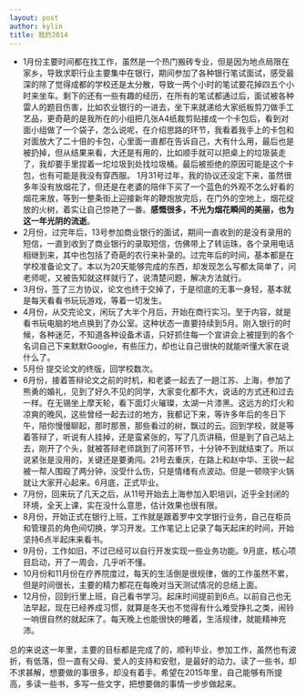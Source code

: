 ```yaml
---
layout: post
author: kylin
title: 我的2014
---
```

- 1月份主要时间都在找工作，虽然是一个热门搬砖专业，但是因为地点局限在家乡，导致求职行业主要集中在银行，期间参加了各种银行笔试面试，感受最深的除了觉得成都的学校还是太分散，导致一两个小时的笔试要花掉四五个小时来坐车。剩下的还有一些有趣的经历，在所有的笔试都通过后，面试被各种雷人的题目伤害，比如农业银行的一进去，坐下来就递给大家纸板剪刀做手工艺品，更奇葩的是我所在的小组把几张A4纸裁剪贴接成一个卡包后，看到对面小组做了一个袋子，怎么说呢，在介绍思路的环节，我看着我手上的卡包和对面放大了二十倍的卡包，心里面一直都在告诉自己，大有什么用，最后也是被扔掉，但从结果来看，大还是有用的，比如顺手就可以把桌上的垃圾装走了，我却要手里捏着一坨垃圾到处找垃圾桶。最后被拒绝的原因可能是这个卡包，也有可能是我没有穿西服。
1月31号过年，我的协议还没定下来，虽然很多年没有放烟花了，但还是在老婆的陪伴下买了一个蓝色的外观不怎么好看的烟花来放，等到一整条街上迎接新年的鞭炮放完后，在门外的空地上，烟花绽放的火树，着实让自己惊艳了一番。**感慨很多，不光为烟花瞬间的美丽，也为这一年光阴的流逝**。
- 2月份，过完年后，13号参加商业银行的面试，期间一直收到的是没有录用的短信，一直到收到了商业银行的录取短信，仿佛带上了转运珠，各个录用电话相继到来，其中也包括了奇葩的农行来补录的。过完年后的时间，基本都是在学校准备论文了。本以为20天能够完成的东西，却发现怎么写都太简单了，问老师呢，又被告知就这样就行了，说清楚问题，解决方法就行。
- 3月份，签了三方协议，论文也终于交掉了，于是彻底的无事一身轻，基本就是每天看看书玩玩游戏，等着一切发生。
- 4月份，从交完论文，闲玩了大半个月后，开始在商行实习。至于内容，就是看书玩电脑的地点换到了办公室。这种状态一直要持续到5月。刚入银行的时候，各种迷茫，不知道各种设备术语，只好抓住每一个宣讲会上被提到的各个名词自己下来默默Google，有些压力，却也让自己很快的就能听懂大家在说什么了。
- 5月份 提交论文的终版，回学校数次。
- 6月份，接着答辩论文之前的时机，和老婆一起去了一趟江苏、上海，参加了熊勇的婚礼，见到了好久不见的同学，大家变化都不大，说话的方式还和过去一样。在无锡坐上摩天轮，看下面灯火璀璨，太湖一片漆黑。这远方的灯火和凉爽的晚风，这些曾经一起去过的地方，我都记下来，等许多年后的冬日下午，陪你慢慢聊起，那时那景，那些看过的树，飘过的云。回到学校，就是等着答辩了，听说有人挂掉，还是蛮紧张的，写了几页讲稿，但是到了自己站上去，刚开了个头，就被答辩老师跳到了问答环节，十分钟不到就结束了。所以说紧张是没用的，关键还是要勇闯。21号去重庆，在路上和赵中华、王锐一起被一帮人围殴了两分钟，没受什么伤，只是情绪有点波动。但是一顿晓宇火锅就让大家开心起来。6月底，正式毕业。
- 7月份，回来玩了几天之后，从11号开始去上海参加入职培训，近乎全封闭的环境，全天上课，实在没什么意思，估计效果也很有限。
- 8月份，开始正式在银行上班，工作就是跟着罗中文学银行业务，自己在柜员和管理员的角色间切换，学习开发。工作笔记上记录了每天起床的时间，开始坚持6点半起床来看书。
- 9月份，工作如旧，不过已经可以自行开发实现一些业务功能。9月底，核心项目启动，开了一周会，几乎听不懂。
- 10月份和11月份在疗养院度过，每天的生活倒是很规律，做的工作虽然不累，但是时间很长，主要的精力都花在每晚对当天测试情况的总结上面。
- 12月份，回到行里上班，自己看书学习。起床时间提前到6点。以前自己也无法早起，现在已经养成习惯，就算是冬天也不觉得有什么难受挣扎之类，闹铃一响很自然的就起床了。每天晚上也能很快的睡着，生活规律，就能精神充沛。

总的来说这一年里，主要的目标都是完成了的，顺利毕业，参加工作，虽然也有波折，有低落，但一直有父母、爱人的支持和安慰，是最好的动力。读了一些书，却不求甚解，想要做的事很多，却没有着手。希望在2015年里，自己能够有所提高，多读一些书，多写一些文字，把想要做的事情一步步做起来。